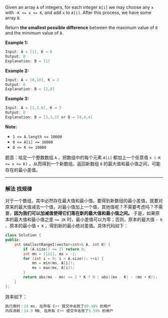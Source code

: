 Given an array `A` of integers, for each integer `A[i]` we may choose any `x` with `-K <= x <= K`, and add `x` to `A[i]`. After this process, we have some array `B`.

Return **the smallest possible difference** between the maximum value of `B` and the minimum value of `B`.

 

**Example 1:**

```swift
Input: A = [1], K = 0
Output: 0
Explanation: B = [1]
```

**Example 2:**

```swift
Input: A = [0,10], K = 2
Output: 6
Explanation: B = [2,8]
```

**Example 3:**

```swift
Input: A = [1,3,6], K = 3
Output: 0
Explanation: B = [3,3,3] or B = [4,4,4]
```

 

**Note:**
- `1 <= A.length <= 10000`
 - `0 <= A[i] <= 10000`
 -  `0 <= K <= 10000`

题意：给定一个整数数组 `A` ，把数组中的每个元素 `A[i]` 都加上一个任意值 `x (-K <= x <= K)` ，从而得到一个新数组。返回新数组 `B` 的最大值和最小值之间，可能存在的最小差值。

---
### 解法 找规律
对于一个数组，其中必然存在最大值和最小值。要得到新数组的最小差值，就要对原来的最大值减去一个值，对最小值加上一个值，其他值呢？不需要考虑吗？不需要，**因为我们可以加减值使得它们落在新的最大值和最小值之间。** 于是，如果原本的最大值和最小值之差 `<= 2K` 时，最小差值可以为零；否则，原本的最大值 `- K` 、原本的最小值 `+ K` ，得到新的最小绝对差值。具体代码如下：
```cpp
class Solution {
public:
    int smallestRangeI(vector<int>& A, int K) {
        if (A.size() <= 1) return 0;
        int mn = 11111, mx = -1;
        for (int i = 0; i < A.size(); ++i) {
            mn = min(mn, A[i]);
            mx = max(mx, A[i]);
        }  
        return abs(mx - mn) <= 2 * K ? 0 : abs((mx - K) - (mn + K)); 
    }
};
```
效率如下：
```cpp
执行用时：24 ms, 在所有 C++ 提交中击败了99.48% 的用户
内存消耗：14.9 MB, 在所有 C++ 提交中击败了5.59% 的用户
```
